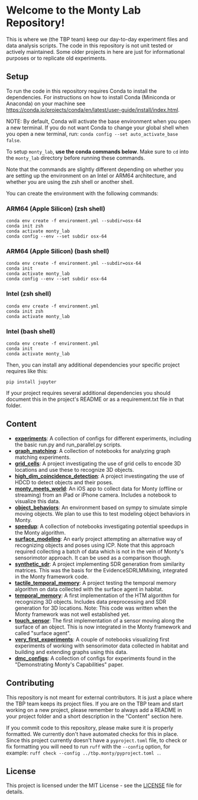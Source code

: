 # Welcome to the Monty Lab Repository!

This is where we (the TBP team) keep our day-to-day experiment files and data analysis scripts. The code in this repository is not unit tested or actively maintained. Some older projects in here are just for informational purposes or to replicate old experiments.

## Setup

To run the code in this repository requires Conda to install the dependencies. For instructions on how to install Conda (Miniconda or Anaconda) on your machine see https://conda.io/projects/conda/en/latest/user-guide/install/index.html.

NOTE: By default, Conda will activate the base environment when you open a new terminal. If you do not want Conda to change your global shell when you open a new terminal, run: `conda config --set auto_activate_base false`.

To setup `monty_lab`, **use the conda commands below**. Make sure to `cd` into the `monty_lab` directory before running these commands.

Note that the commands are slightly different depending on whether you are setting up the environment on an Intel or ARM64 architecture, and whether you are using the zsh shell or another shell.

You can create the environment with the following commands:

### ARM64 (Apple Silicon) (zsh shell)
```
conda env create -f environment.yml --subdir=osx-64
conda init zsh
conda activate monty_lab
conda config --env --set subdir osx-64
```

### ARM64 (Apple Silicon) (bash shell)
```
conda env create -f environment.yml --subdir=osx-64
conda init
conda activate monty_lab
conda config --env --set subdir osx-64
```

### Intel (zsh shell)
```
conda env create -f environment.yml
conda init zsh
conda activate monty_lab
```

### Intel (bash shell)
```
conda env create -f environment.yml
conda init
conda activate monty_lab
```

Then, you can install any additional dependencies your specific project requires like this:

`pip install jupyter`

If your project requires several additional dependencies you should document this in the project's README or as a requirement.txt file in that folder.

## Content
- [**experiments**](./experiments): A collection of configs for different experiments, including the basic run.py and run_parallel.py scripts.
- [**graph_matching**](./graph_matching): A collection of notebooks for analyzing graph matching experiments.
- [**grid_cells**](./grid_cells): A project investigating the use of grid cells to encode 3D locations and use these to recognize 3D objects.
- [**high_dim_coincidence_detection**](./high_dim_coincidence_detection): A project investingating the use of HDCD to detect objects and their poses.
- [**monty_meets_world**](./monty_meets_world): An iOS app to collect data for Monty (offline or streaming) from an iPad or iPhone camera. Includes a notebook to visualize this data.
- [**object_behaviors**](./object_behaviors): An environment based on sympy to simulate simple moving objects. We plan to use this to test modeling object behaviors in Monty.
- [**speedup**](./speedup): A collection of notebooks investigating potential speedups in the Monty algorithm.
- [**surface_modeling**](./surface_modeling): An early project attempting an alternative way of recognizing objects and poses using ICP. Note that this approach required collecting a batch of data which is not in the vein of Monty's sensorimotor approach. It can be used as a comparison though.
- [**synthetic_sdr**](./synthetic_sdr): A project implementing SDR generation from similarity matrices. This was the basis for the EvidenceSDRLMMixing, integrated in the Monty framework code.
- [**tactile_temporal_memory**](./tactile_temporal_memory): A project testing the temporal memory algorithm on data collected with the surface agent in habitat.
- [**temporal_memory**](./temporal_memory): A first implementation of the HTM algorithm for recognizing 3D objects. Includes data preprocessing and SDR generation for 3D locations. Note: This code was written when the Monty framework was not well established yet.
- [**touch_sensor**](./touch_sensor): The first implementation of a sensor moving along the surface of an object. This is now integrated in the Monty framework and called "surface agent".
- [**very_first_experiments**](./very_first_experiments): A couple of notebooks visualizing first experiments of working with sensorimotor data collected in habitat and building and extending graphs using this data.
- [**dmc_configs**](./dmc_configs): A collection of configs for experiments found in the "Demonstrating Monty's Capabilities" paper.

## Contributing
This repository is not meant for external contributors. It is just a place where the TBP team keeps its project files. If you are on the TBP team and start working on a new project, please remember to always add a README in your project folder and a short description in the "Content" section here.

If you commit code to this repository, please make sure it is properly formatted. We currently don't have automated checks for this in place. Since this project currently doesn't have a `pyproject.toml` file, to check or fix formatting you will need to run `ruff` with the `--config` option, for example: `ruff check --config ../tbp.monty/pyproject.toml .`.

## License
This project is licensed under the MIT License - see the [LICENSE](LICENSE) file for details.
